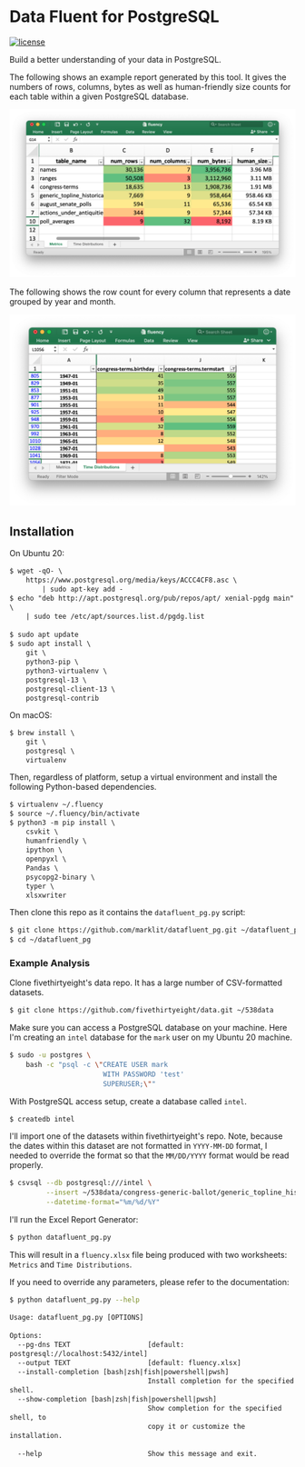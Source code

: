 # Data Fluent for PostgreSQL

[![license](http://img.shields.io/badge/license-MIT-red.svg?style=flat)](http://opensource.org/licenses/MIT)

Build a better understanding of your data in PostgreSQL.

The following shows an example report generated by this tool. It gives the numbers of rows, columns, bytes as well as human-friendly size counts for each table within a given PostgreSQL database.

![The Metrics Report](example.png)

The following shows the row count for every column that represents a date grouped by year and month.

![The Time Distribution Report](example2.png)

## Installation

On Ubuntu 20:

```
$ wget -qO- \
    https://www.postgresql.org/media/keys/ACCC4CF8.asc \
        | sudo apt-key add -
$ echo "deb http://apt.postgresql.org/pub/repos/apt/ xenial-pgdg main" \
    | sudo tee /etc/apt/sources.list.d/pgdg.list

$ sudo apt update
$ sudo apt install \
    git \
    python3-pip \
    python3-virtualenv \
    postgresql-13 \
    postgresql-client-13 \
    postgresql-contrib
```

On macOS:

```
$ brew install \
    git \
    postgresql \
    virtualenv
```

Then, regardless of platform, setup a virtual environment and install the following Python-based dependencies.

```
$ virtualenv ~/.fluency
$ source ~/.fluency/bin/activate
$ python3 -m pip install \
    csvkit \
    humanfriendly \
    ipython \
    openpyxl \
    Pandas \
    psycopg2-binary \
    typer \
    xlsxwriter
```

Then clone this repo as it contains the ``datafluent_pg.py`` script:

```bash
$ git clone https://github.com/marklit/datafluent_pg.git ~/datafluent_pg
$ cd ~/datafluent_pg
```

### Example Analysis

Clone fivethirtyeight's data repo. It has a large number of CSV-formatted datasets.

```bash
$ git clone https://github.com/fivethirtyeight/data.git ~/538data
```

Make sure you can access a PostgreSQL database on your machine. Here I'm creating an ``intel`` database for the ``mark`` user on my Ubuntu 20 machine.

```bash
$ sudo -u postgres \
    bash -c "psql -c \"CREATE USER mark
                       WITH PASSWORD 'test'
                       SUPERUSER;\""
```

With PostgreSQL access setup, create a database called ``intel``.

```bash
$ createdb intel
```

I'll import one of the datasets within fivethirtyeight's repo. Note, because the dates within this dataset are not formatted in ```YYYY-MM-DD``` format, I needed to override the format so that the ```MM/DD/YYYY``` format would be read properly.

```bash
$ csvsql --db postgresql:///intel \
         --insert ~/538data/congress-generic-ballot/generic_topline_historical.csv \
         --datetime-format="%m/%d/%Y"
```

I'll run the Excel Report Generator:


```bash
$ python datafluent_pg.py
```

This will result in a ```fluency.xlsx``` file being produced with two worksheets: ```Metrics``` and ```Time Distributions```.

If you need to override any parameters, please refer to the documentation:

```bash
$ python datafluent_pg.py --help
```

```
Usage: datafluent_pg.py [OPTIONS]

Options:
  --pg-dns TEXT                   [default: postgresql://localhost:5432/intel]
  --output TEXT                   [default: fluency.xlsx]
  --install-completion [bash|zsh|fish|powershell|pwsh]
                                  Install completion for the specified shell.
  --show-completion [bash|zsh|fish|powershell|pwsh]
                                  Show completion for the specified shell, to
                                  copy it or customize the installation.

  --help                          Show this message and exit.
```